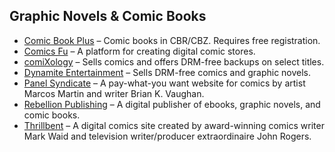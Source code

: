 ## Graphic Novels & Comic Books

  * [Comic Book Plus](http://comicbookplus.com/) – Comic books in CBR/CBZ. Requires free registration.
  * [Comics Fu](http://comicsfu.com/) – A platform for creating digital comic stores.
  * [comiXology](https://www.comixology.com/) – Sells comics and offers DRM-free backups on select titles.
  * [Dynamite Entertainment](http://dynamite.com/digital/) – Sells DRM-free comics and graphic novels.
  * [Panel Syndicate](http://panelsyndicate.com/) – A pay-what-you want website for comics by artist Marcos Martin and writer Brian K. Vaughan.
  * [Rebellion Publishing](http://www.rebellionstore.com/) – A digital publisher of ebooks, graphic novels, and comic books.
  * [Thrillbent](http://thrillbent.com/shop/) – A digital comics site created by award-winning comics writer Mark Waid and television writer/producer extraordinaire John Rogers.